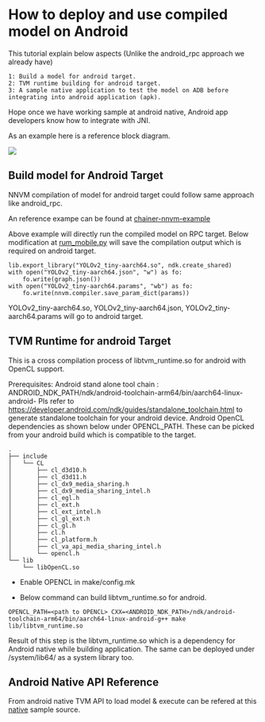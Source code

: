 How to deploy and use compiled model on Android
===============================================

This tutorial explain below aspects (Unlike the android_rpc approach we already have)

    1: Build a model for android target.
    2: TVM runtime building for android target.
    3: A sample native application to test the model on ADB before integrating into android application (apk).

Hope once we have working sample at android native, Android app developers know how to integrate with JNI.

As an example here is a reference block diagram.

![](https://github.com/dmlc/tvm/tree/master/docs/how_to/android_deploy.png)

Build model for Android Target
------------------------------

NNVM compilation of model for android target could follow same approach like android_rpc.

An reference exampe can be found at [chainer-nnvm-example](https://github.com/tkat0/chainer-nnvm-example)

Above example will directly run the compiled model on RPC target. Below modification at [rum_mobile.py](https://github.com/tkat0/chainer-nnvm-example/blob/5b97fd4d41aa4dde4b0aceb0be311054fb5de451/run_mobile.py#L64) will save the compilation output which is required on android target.

```
lib.export_library("YOLOv2_tiny-aarch64.so", ndk.create_shared)
with open("YOLOv2_tiny-aarch64.json", "w") as fo:
    fo.write(graph.json())
with open("YOLOv2_tiny-aarch64.params", "wb") as fo:
    fo.write(nnvm.compiler.save_param_dict(params))
```

YOLOv2_tiny-aarch64.so, YOLOv2_tiny-aarch64.json, YOLOv2_tiny-aarch64.params will go to android target.


TVM Runtime for android Target
-------------------------------

This is a cross compilation process of libtvm_runtime.so for android with OpenCL support.


Prerequisites:
Android stand alone tool chain : ANDROID_NDK_PATH/ndk/android-toolchain-arm64/bin/aarch64-linux-android-
Pls refer to https://developer.android.com/ndk/guides/standalone_toolchain.html to generate standalone toolchain for your android device.
Android OpenCL dependencies as shown below under OPENCL_PATH. These can be picked from your android build which is compatible to the target.

```
.
├── include
│   └── CL
│       ├── cl_d3d10.h
│       ├── cl_d3d11.h
│       ├── cl_dx9_media_sharing.h
│       ├── cl_dx9_media_sharing_intel.h
│       ├── cl_egl.h
│       ├── cl_ext.h
│       ├── cl_ext_intel.h
│       ├── cl_gl_ext.h
│       ├── cl_gl.h
│       ├── cl.h
│       ├── cl_platform.h
│       ├── cl_va_api_media_sharing_intel.h
│       └── opencl.h
└── lib
    └── libOpenCL.so
```

- Enable OPENCL in make/config.mk

- Below command can build libtvm_runtime.so for android.

```
OPENCL_PATH=<path to OPENCL> CXX=<ANDROID_NDK_PATH>/ndk/android-toolchain-arm64/bin/aarch64-linux-android-g++ make lib/libtvm_runtime.so
```

Result of this step is the libtvm_runtime.so which is a dependency for Android native while building application.
The same can be deployed under /system/lib64/ as a system library too.


Android Native API Reference
----------------------------

From android native TVM API to load model & execute can be refered at this [native](https://github.com/dmlc/tvm/tree/master/tutorials/deployment) sample source.


